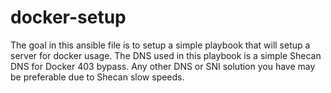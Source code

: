 # docker-setup

The goal in this ansible file is to setup a simple playbook that will setup a server for docker usage. The DNS used in this playbook is a simple Shecan DNS for Docker 403 bypass. Any other DNS or SNI solution you have may be preferable due to Shecan slow speeds. 
